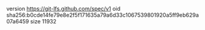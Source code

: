 version https://git-lfs.github.com/spec/v1
oid sha256:b0cde14fe79e8e2f5f171635a79a6d33c1067539801920a5ff9eb629a07a6459
size 11932
